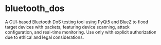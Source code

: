 # bluetooth_dos
A GUI-based Bluetooth DoS testing tool using PyQt5 and BlueZ to flood target devices with packets, featuring device scanning, attack configuration, and real-time monitoring. Use only with explicit authorization due to ethical and legal considerations.
